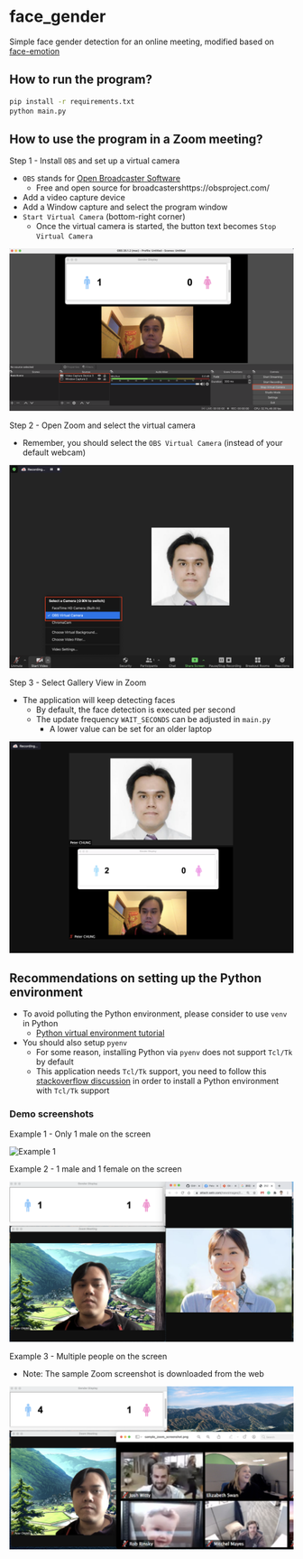 # face_gender
Simple face gender detection for an online meeting, modified based on [face-emotion](https://github.com/DeepSE/face-emotion)


## How to run the program?
```bash
pip install -r requirements.txt
python main.py
```

## How to use the program in a Zoom meeting?

Step 1 - Install `OBS` and set up a virtual camera

- `OBS` stands for [Open Broadcaster Software](https://obsproject.com/)
    - Free and open source for broadcastershttps://obsproject.com/
- Add a video capture device
- Add a Window capture and select the program window
- `Start Virtual Camera` (bottom-right corner)
    - Once the virtual camera is started, the button text becomes `Stop Virtual Camera`

![Step 1](how_to_use_with_zoom/use_with_zoom_step1.png)


Step 2 - Open Zoom and select the virtual camera 

- Remember, you should select the `OBS Virtual Camera` (instead of your default webcam)

![Step 2](how_to_use_with_zoom/use_with_zoom_step2.png)

Step 3 - Select Gallery View in Zoom

- The application will keep detecting faces 
    - By default, the face detection is executed per second 
    - The update frequency `WAIT_SECONDS` can be adjusted in `main.py`
        - A lower value can be set for an older laptop

![Step 3](how_to_use_with_zoom/use_with_zoom_step3.png)


## Recommendations on setting up the Python environment

- To avoid polluting the Python environment, please consider to use `venv` in Python 
    - [Python virtual environment tutorial](https://docs.python.org/3/tutorial/venv.html)
- You should also setup `pyenv`
    - For some reason, installing Python via `pyenv` does not support `Tcl/Tk` by default
    - This application needs `Tcl/Tk` support, you need to follow this [stackoverflow discussion](https://stackoverflow.com/questions/60469202/unable-to-install-tkinter-with-pyenv-pythons-on-macos) in order to install a Python environment with `Tcl/Tk` support

### Demo screenshots

Example 1 - Only 1 male on the screen

![Example 1](screenshots/example1.png)

Example 2 - 1 male and 1 female on the screen 

![Example 2](screenshots/example2.png)

Example 3 - Multiple people on the screen

- Note: The sample Zoom screenshot is downloaded from the web

![Example 3](screenshots/example3.png)




